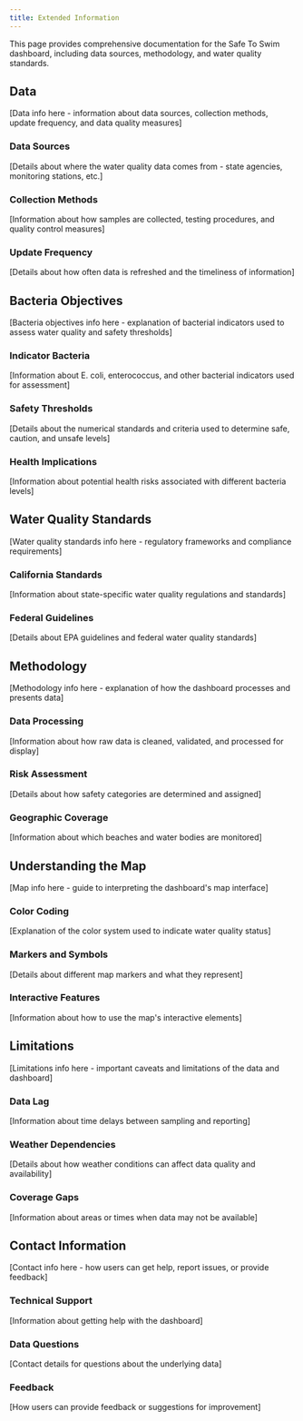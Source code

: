 ```yaml
---
title: Extended Information
---
```


This page provides comprehensive documentation for the Safe To Swim dashboard, including data sources, methodology, and water quality standards.

## Data

[Data info here - information about data sources, collection methods, update frequency, and data quality measures]

### Data Sources

[Details about where the water quality data comes from - state agencies, monitoring stations, etc.]

### Collection Methods

[Information about how samples are collected, testing procedures, and quality control measures]

### Update Frequency

[Details about how often data is refreshed and the timeliness of information]

## Bacteria Objectives

[Bacteria objectives info here - explanation of bacterial indicators used to assess water quality and safety thresholds]

### Indicator Bacteria

[Information about E. coli, enterococcus, and other bacterial indicators used for assessment]

### Safety Thresholds

[Details about the numerical standards and criteria used to determine safe, caution, and unsafe levels]

### Health Implications

[Information about potential health risks associated with different bacteria levels]

## Water Quality Standards

[Water quality standards info here - regulatory frameworks and compliance requirements]

### California Standards

[Information about state-specific water quality regulations and standards]

### Federal Guidelines

[Details about EPA guidelines and federal water quality standards]

## Methodology

[Methodology info here - explanation of how the dashboard processes and presents data]

### Data Processing

[Information about how raw data is cleaned, validated, and processed for display]

### Risk Assessment

[Details about how safety categories are determined and assigned]

### Geographic Coverage

[Information about which beaches and water bodies are monitored]

## Understanding the Map

[Map info here - guide to interpreting the dashboard's map interface]

### Color Coding

[Explanation of the color system used to indicate water quality status]

### Markers and Symbols

[Details about different map markers and what they represent]

### Interactive Features

[Information about how to use the map's interactive elements]

## Limitations

[Limitations info here - important caveats and limitations of the data and dashboard]

### Data Lag

[Information about time delays between sampling and reporting]

### Weather Dependencies

[Details about how weather conditions can affect data quality and availability]

### Coverage Gaps

[Information about areas or times when data may not be available]

## Contact Information

[Contact info here - how users can get help, report issues, or provide feedback]

### Technical Support

[Information about getting help with the dashboard]

### Data Questions

[Contact details for questions about the underlying data]

### Feedback

[How users can provide feedback or suggestions for improvement]